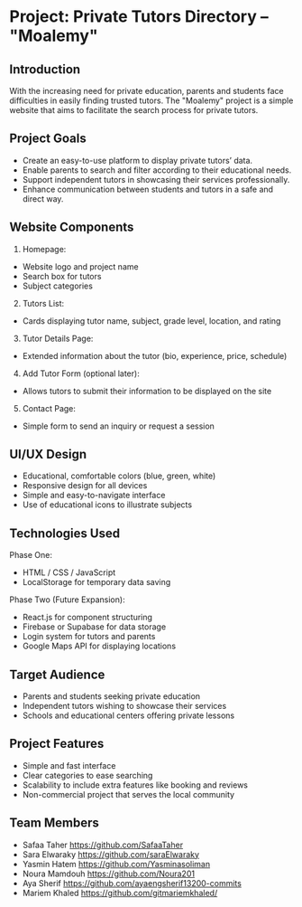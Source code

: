 # Project: Private Tutors Directory – "Moalemy"

## Introduction
With the increasing need for private education, parents and students face difficulties in easily finding trusted tutors. The "Moalemy" project is a simple website that aims to facilitate the search process for private tutors.

## Project Goals
- Create an easy-to-use platform to display private tutors’ data.
- Enable parents to search and filter according to their educational needs.
- Support independent tutors in showcasing their services professionally.
- Enhance communication between students and tutors in a safe and direct way.

## Website Components
1. Homepage:
- Website logo and project name
- Search box for tutors
- Subject categories

2. Tutors List:
- Cards displaying tutor name, subject, grade level, location, and rating

3. Tutor Details Page:
- Extended information about the tutor (bio, experience, price, schedule)

4. Add Tutor Form (optional later):
- Allows tutors to submit their information to be displayed on the site

5. Contact Page:
- Simple form to send an inquiry or request a session

## UI/UX Design
- Educational, comfortable colors (blue, green, white)
- Responsive design for all devices
- Simple and easy-to-navigate interface
- Use of educational icons to illustrate subjects

## Technologies Used
Phase One:
- HTML / CSS / JavaScript
- LocalStorage for temporary data saving

Phase Two (Future Expansion):
- React.js for component structuring
- Firebase or Supabase for data storage
- Login system for tutors and parents
- Google Maps API for displaying locations

## Target Audience
- Parents and students seeking private education
- Independent tutors wishing to showcase their services
- Schools and educational centers offering private lessons

## Project Features
- Simple and fast interface
- Clear categories to ease searching
- Scalability to include extra features like booking and reviews
- Non-commercial project that serves the local community

## Team Members
- Safaa Taher https://github.com/SafaaTaher
- Sara Elwaraky https://github.com/saraElwaraky
- Yasmin Hatem https://github.com/Yasminasoliman
- Noura Mamdouh https://github.com/Noura201
- Aya Sherif https://github.com/ayaengsherif13200-commits
- Mariem Khaled https://github.com/gitmariemkhaled/
